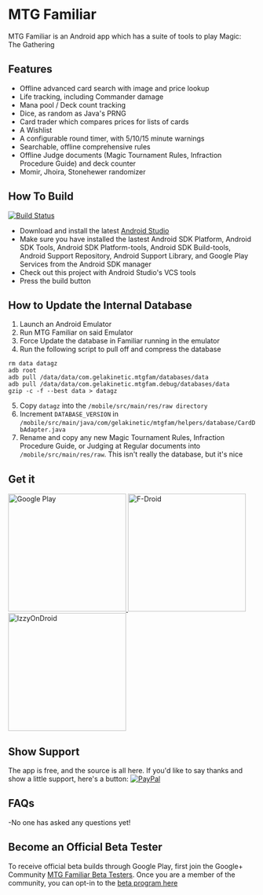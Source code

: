 # MTG Familiar

MTG Familiar is an Android app which has a suite of tools to play Magic: The Gathering

## Features
- Offline advanced card search with image and price lookup
- Life tracking, including Commander damage
- Mana pool / Deck count tracking
- Dice, as random as Java's PRNG
- Card trader which compares prices for lists of cards
- A Wishlist
- A configurable round timer, with 5/10/15 minute warnings
- Searchable, offline comprehensive rules
- Offline Judge documents (Magic Tournament Rules, Infraction Procedure Guide) and deck counter
- Momir, Jhoira, Stonehewer randomizer

## How To Build
[![Build Status](https://circleci.com/gh/AEFeinstein/mtg-familiar.svg?&style=shield&circle-token=aa58feb74f2eb4f089dc621f23745b3b32279fd9)](https://circleci.com/gh/AEFeinstein/mtg-familiar)
- Download and install the latest [Android Studio](https://developer.android.com/sdk/index.html)
- Make sure you have installed the lastest Android SDK Platform, Android SDK Tools, Android SDK Platform-tools, Android SDK Build-tools, Android Support Repository, Android Support Library, and Google Play Services from the Android SDK manager
- Check out this project with Android Studio's VCS tools
- Press the build button

## How to Update the Internal Database
1. Launch an Android Emulator
2. Run MTG Familiar on said Emulator
3. Force Update the database in Familiar running in the emulator
4. Run the following script to pull off and compress the database
  ~~~~
  rm data datagz
  adb root
  adb pull /data/data/com.gelakinetic.mtgfam/databases/data
  adb pull /data/data/com.gelakinetic.mtgfam.debug/databases/data
  gzip -c -f --best data > datagz
  ~~~~
5. Copy ```datagz``` into the ```/mobile/src/main/res/raw directory```
6. Increment ```DATABASE_VERSION``` in ```/mobile/src/main/java/com/gelakinetic/mtgfam/helpers/database/CardDbAdapter.java```
7. Rename and copy any new Magic Tournament Rules, Infraction Procedure Guide, or Judging at Regular documents into ```/mobile/src/main/res/raw```. This isn't really the database, but it's nice

## Get it
<a href="https://play.google.com/store/apps/details?id=com.gelakinetic.mtgfam">
	<img src="https://play.google.com/intl/en_us/badges/images/generic/en_badge_web_generic.png" width="240" alt="Google Play">
</a>
<a href="https://f-droid.org/repository/browse/?fdid=com.gelakinetic.mtgfam">
	<img src="https://gitlab.com/fdroid/artwork/-/raw/master/badge/get-it-on-en-us.png" width="240" alt="F-Droid">
</a>
<a href="https://apt.izzysoft.de/fdroid/index/apk/com.gelakinetic.mtgfam">
	<img src="https://gitlab.com/IzzyOnDroid/repo/-/raw/master/assets/IzzyOnDroid.png" width="240" alt="IzzyOnDroid">
</a>

## Show Support
The app is free, and the source is all here. If you'd like to say thanks and show a little support, here's a button: [![PayPal](https://www.paypalobjects.com/en_US/i/btn/btn_donate_LG.gif)](https://www.paypal.com/cgi-bin/webscr?cmd=_donations&business=SZK4TAH2XBZNC&lc=US&item_name=MTG%20Familiar&currency_code=USD&bn=PP%2dDonationsBF%3abtn_donate_LG%2egif%3aNonHosted)

## FAQs
-No one has asked any questions yet!

## Become an Official Beta Tester
To receive official beta builds through Google Play, first join the Google+ Community [MTG Familiar Beta Testers](https://plus.google.com/communities/110783165129365768059). Once you are a member of the community, you can opt-in to the [beta program here](https://play.google.com/apps/testing/com.gelakinetic.mtgfam)
